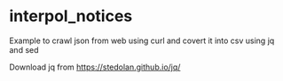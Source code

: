 # interpol_notices
Example to crawl json from web using curl and covert it into csv using jq and sed

Download jq from https://stedolan.github.io/jq/
